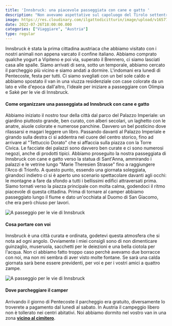 ```yaml
---
title: 'Innsbruck: una piacevole passeggiata con cane e gatto ' 
description: "Non avevamo aspettative sul capoluogo del Tirolo settentrionale, così ci siamo lasciati meravigliare viuzza dopo viuzza ed è stata una bellissima scoperta"
image: https://res.cloudinary.com/ilgattodicitturin/image/upload/v1657706817/Articoli/Innsbruck_a_passeggio.jpg
date: 2022-07-26T18:00:00.000
categories: ["Viaggiare", "Austria"]
type: regular
---
```

Innsbruck è stata la prima cittadina austriaca che abbiamo visitato con i nostri animali non appena varcato il confine italiano. Abbiamo comprato qualche yogurt a Vipiteno e poi via, superato il Brennero, ci siamo lasciati casa alle spalle. Siamo arrivati di sera, sotto un temporale, abbiamo cercato il parcheggio più vicino e siamo andati a dormire. L'indomani era lunedì di Pentecoste, festa per tutti. Ci siamo svegliati con un bel sole caldo e abbiamo spostato il van in una viuzza residenziale con case colorate da un lato e ville d'epoca dall'altro, l'ideale per iniziare a passeggiare con Olimpia e Sakè per le vie di Innsbruck. 

#### Come organizzare una passeggiata ad Innsbruck con cane e gatto 

Abbiamo iniziato il nostro tour della città dal parco del Palazzo Imperiale: un giardino piuttosto grande, ben curato, con alberi secolari, un laghetto con le anatre, aiuole colorate e numerose panchine. Davvero un bel posticino dove rilassarsi e magari leggere un libro.
Passando davanti al Palazzo Imperiale e girando sulla destra ci si addentra nel cuore del centro storico, fino ad arrivare al "Tettuccio Dorato" che si affaccia sulla piazza con la Torre Civica. Le facciate dei palazzi sono davvero ben curate e ci sono numerosi negozi, anche di prodotti tipici. Abbiamo proseguito la nostra passeggiata di Innsbruck con cane e gatto verso la statua di Sant'Anna, ammirando i palazzi e le vetrine lungo "Marie Theresien Strasse" fino a raggiungere l'Arco di Trionfo. A questo punto, essendo una giornata soleggiata, girandoci indietro ci si è aperto uno scenario spettacolare davanti agli occhi: le montagne a fare da sfondo a tutti i bellissimi edifici attraversati prima. 
Siamo tornati verso la piazza principale con molta calma, godendoci il ritmo piacevole di questa cittadina. Prima di tornare al camper abbiamo passeggiato lungo il fiume e dato un'occhiata al Duomo di San Giacomo, che era però chiuso per lavori. 

![A passeggio per le vie di Innsbruck](https://res.cloudinary.com/ilgattodicitturin/image/upload/v1657706703/Articoli/IMG_2219_2_ff0tco.heic)

#### Cosa portare con voi

Innsbruck è una città curata e ordinata, godetevi questa atmosfera che si nota ad ogni angolo. Ovviamente i miei consigli sono di non dimenticare guinzaglio, museruola, sacchetti per le deiezioni e una bella ciotola per l'acqua. Non ci abbiamo fatto troppo caso perchè avevamo due borracce con noi, ma non mi sembra di aver visto molte fontane. Se sarà una calda giornata sarà bene essere previdenti, per voi e per i vostri amici a quattro zampe. 

![A passeggio per le vie di Innsbruck](https://res.cloudinary.com/ilgattodicitturin/image/upload/v1657706703/Articoli/IMG_2309_d6pkjd.heic)

#### Dove parcheggiare il camper

Arrivando il giorno di Pentecoste il parcheggio era gratuito, diversamente lo troverete a pagamento dal lunedì al sabato. 
In Austria il campeggio libero non è tollerato nei centri abitativi. Noi abbiamo dormito nel vostro van in una zona [**vicino al cimitero**](https://goo.gl/maps/atWAeGXQFWGTF8jW9).




